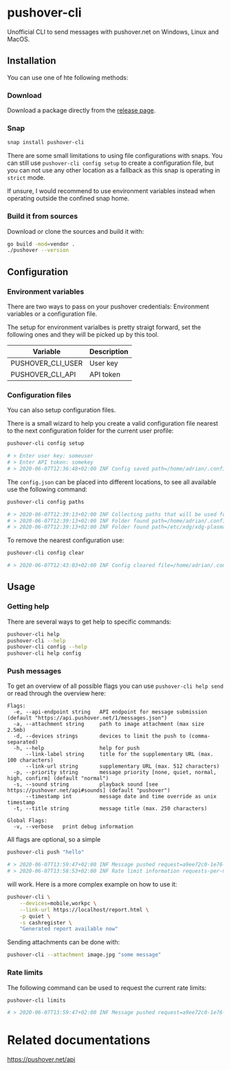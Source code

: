 # pushover-cli

Unofficial CLI to send messages with pushover.net on Windows, Linux and MacOS.

## Installation

You can use one of hte following methods:

### Download

Download a package directly from the [release page](https://github.com/adrianrudnik/pushover-cli/releases).

### Snap

```bash
snap install pushover-cli
```

There are some  small limitations to using file configurations with snaps. You can still use `pushover-cli config setup` to create a configuration file, but you can not use any other location as a fallback as this snap is operating in `strict` mode.

If unsure, I would recommend to use environment variables instead when operating outside the confined snap home.

### Build it from sources

Download or clone the sources and build it with:

```bash
go build -mod=vendor .
./pushover --version
```

## Configuration

### Environment variables

There are two ways to pass on your pushover credentials: Environment variables or a configuration file.

The setup for environment varialbes is pretty straigt forward, set the following ones and they will be picked up by this tool.

| Variable          | Description |
| ----------------- | ----------- |
| PUSHOVER_CLI_USER | User key    |
| PUSHOVER_CLI_API  | API token   |

### Configuration files

You can also setup configuration files.

There is a small wizard to help you create a valid configuration file nearest to the next configuration folder for the current user profile:

```bash
pushover-cli config setup

# > Enter user key: someuser
# > Enter API token: somekey
# > 2020-06-07T12:36:48+02:00 INF Config saved path=/home/adrian/.config/pushover-cli/config.json
```

The `config.json` can be placed into different locations, to see all available use the following command:

```bash
pushover-cli config paths

# > 2020-06-07T12:39:13+02:00 INF Collecting paths that will be used for config.json lookup
# > 2020-06-07T12:39:13+02:00 INF Folder found path=/home/adrian/.config/pushover-cli
# > 2020-06-07T12:39:13+02:00 INF Folder found path=/etc/xdg/xdg-plasma/pushover-cli
```

To remove the nearest configuration use:

```bash
pushover-cli config clear

# > 2020-06-07T12:43:03+02:00 INF Config cleared file=/home/adrian/.config/pushover-cli/config.json
```

## Usage

### Getting help

There are several ways to get help to specific commands:

```bash
pushover-cli help
pushover-cli --help
pushover-cli config --help
pushover-cli help config
```

### Push messages

To get an overview of all possible flags you can use `pushover-cli help send` or read through the overview here:

```
Flags:
  -e, --api-endpoint string   API endpoint for message submission (default "https://api.pushover.net/1/messages.json")
  -a, --attachment string     path to image attachment (max size 2.5mb)
  -d, --devices strings       devices to limit the push to (comma-separated)
  -h, --help                  help for push
      --link-label string     title for the supplementary URL (max. 100 characters)
      --link-url string       supplementary URL (max. 512 characters)
  -p, --priority string       message priority [none, quiet, normal, high, confirm] (default "normal")
  -s, --sound string          playback sound [see https://pushover.net/api#sounds] (default "pushover")
      --timestamp int         message date and time override as unix timestamp
  -t, --title string          message title (max. 250 characters)

Global Flags:
  -v, --verbose   print debug information
```

All flags are optional, so a simple

```bash
pushover-cli push "hello"

# > 2020-06-07T13:59:47+02:00 INF Message pushed request=a9ee72c0-1e76-476a-bfa5-d421dcd6acca status=1
# > 2020-06-07T13:58:53+02:00 INF Rate limit information requests-per-month=7500 requests-remaining=7468 reset-at=2020-07-01T05:00:00Z
```

will work. Here is a more complex example on how to use it:

```bash
pushover-cli \
    --devices=mobile,workpc \
    --link-url https://localhost/report.html \
    -p quiet \
    -s cashregister \
    "Generated report available now"
```

Sending attachments can be done with:

```bash
pushover-cli --attachment image.jpg "some message"
```

### Rate limits

The following command can be used to request the current rate limits:

```bash
pushover-cli limits

# > 2020-06-07T13:59:47+02:00 INF Message pushed request=a9ee72c0-1e76-476a-bfa5-d421dcd6acca status=1
```

# Related documentations

https://pushover.net/api
